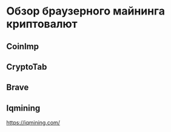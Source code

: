 # Обзор браузерного майнинга криптовалют

## CoinImp


## CryptoTab


## Brave


## Iqmining
https://iqmining.com/